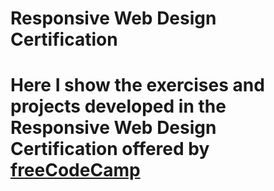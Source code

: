 <h1>Responsive Web Design Certification<h1>

<p>Here I show the exercises and projects developed in the Responsive Web Design Certification offered by <a href="https://freecatphotoapp.com" target="_blank">freeCodeCamp</a></p>

